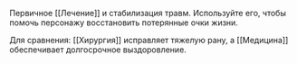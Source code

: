 Первичное [[Лечение]] и стабилизация травм. Используйте его, чтобы помочь персонажу восстановить потерянные очки жизни. 

Для сравнения: [[Хирургия]] исправляет тяжелую рану, а [[Медицина]] обеспечивает долгосрочное выздоровление.